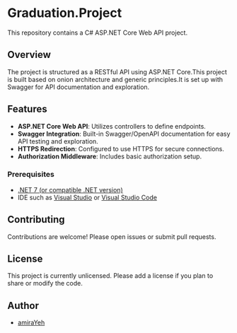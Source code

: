 # Graduation.Project

This repository contains a C# ASP.NET Core Web API project.

## Overview

The project is structured as a RESTful API using ASP.NET Core.This project is built based on onion architecture and generic principles.It is set up with Swagger for API documentation and exploration.

## Features

- **ASP.NET Core Web API**: Utilizes controllers to define endpoints.
- **Swagger Integration**: Built-in Swagger/OpenAPI documentation for easy API testing and exploration.
- **HTTPS Redirection**: Configured to use HTTPS for secure connections.
- **Authorization Middleware**: Includes basic authorization setup.


### Prerequisites

- [.NET 7 (or compatible .NET version)](https://dotnet.microsoft.com/download)
- IDE such as [Visual Studio](https://visualstudio.microsoft.com/) or [Visual Studio Code](https://code.visualstudio.com/)


## Contributing

Contributions are welcome! Please open issues or submit pull requests.

## License

This project is currently unlicensed. Please add a license if you plan to share or modify the code.

## Author

- [amiraYeh](https://github.com/amiraYeh)
